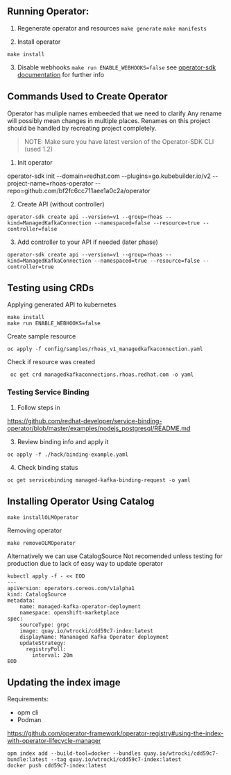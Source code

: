 ## Running Operator:

1. Regenerate operator and resources
   `make generate`
   `make manifests`
  
2. Install operator

  `make install`

3. Disable webhooks `make run ENABLE_WEBHOOKS=false`
see [operator-sdk documentation](https://sdk.operatorframework.io/docs/building-operators/golang/tutorial/) for further info

## Commands Used to Create Operator

Operator has muliple names embeeded that we need to clarify
Any rename will possibly mean changes in multiple places.
Renames on this project should be handled by recreating project completely.


> NOTE: Make sure you have latest version of the Operator-SDK CLI (used 1.2)

1. Init operator

operator-sdk init --domain=redhat.com --plugins=go.kubebuilder.io/v2 --project-name=rhoas-operator --repo=github.com/bf2fc6cc711aee1a0c2a/operator

2. Create API (without controller)
```
operator-sdk create api --version=v1 --group=rhoas --kind=ManagedKafkaConnection --namespaced=false --resource=true --controller=false
```

3. Add controller to your API if needed (later phase)

```
operator-sdk create api --version=v1 --group=rhoas --kind=ManagedKafkaConnection --namespaced=true --resource=false --controller=true
```

## Testing using CRDs

Applying generated API to kubernetes

```
make install
make run ENABLE_WEBHOOKS=false
```

Create sample resource
```
oc apply -f config/samples/rhoas_v1_managedkafkaconnection.yaml 
```

Check if resource was created

```
 oc get crd managedkafkaconnections.rhoas.redhat.com -o yaml
```

### Testing Service Binding

1. Follow steps in

https://github.com/redhat-developer/service-binding-operator/blob/master/examples/nodejs_postgresql/README.md


3. Review binding info and apply it
```
oc apply -f ./hack/binding-example.yaml
```

4. Check binding status
```
oc get servicebinding managed-kafka-binding-request -o yaml
```

## Installing Operator Using Catalog

```
make installOLMOperator
```

Removing operator

```
make removeOLMOperator
```

Alternatively we can use CatalogSource
Not recomended unless testing for production due to lack of easy way to update operator

```
kubectl apply -f - << EOD
---
apiVersion: operators.coreos.com/v1alpha1
kind: CatalogSource
metadata:
    name: managed-kafka-operator-deployment
    namespace: openshift-marketplace
spec:
    sourceType: grpc
    image: quay.io/wtrocki/cdd59c7-index:latest
    displayName: Mananaged Kafka Operator deployment
    updateStrategy:
      registryPoll:
        interval: 20m
EOD
```

## Updating the index image

Requirements:
- opm cli
- Podman

https://github.com/operator-framework/operator-registry#using-the-index-with-operator-lifecycle-manager

```
opm index add --build-tool=docker --bundles quay.io/wtrocki/cdd59c7-bundle:latest --tag quay.io/wtrocki/cdd59c7-index:latest
docker push cdd59c7-index:latest
```
